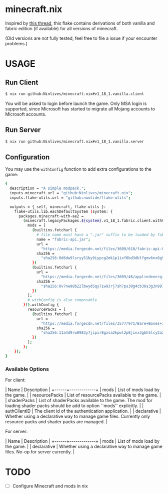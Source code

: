 # minecraft.nix

Inspired by [this thread](https://discourse.nixos.org/t/minecraft-launcher-in-pure-nix-all-mc-versions/3937?u=ninlives), this flake contains derivations of both vanilla and fabric edition (if available) for all versions of minecraft.

(Old versions are not fully tested, feel free to file a issue if your encounter problems.)

# USAGE

## Run Client

```sh
$ nix run github:Ninlives/minecraft.nix#v1_18_1.vanilla.client
```

You will be asked to login before launch the game.
Only MSA login is supported, since Microsoft has started to migrate all Mojang accounts to Microsoft accounts.

## Run Server

```sh
$ nix run github:Ninlives/minecraft.nix#v1_18_1.vanilla.server
```

## Configuration

You may use the `withConfig` function to add extra configurations to the game:

```sh
{
  description = "A simple modpack.";
  inputs.minecraft.url = "github:Ninlives/minecraft.nix";
  inputs.flake-utils.url = "github:numtide/flake-utils";

  outputs = { self, minecraft, flake-utils }:
    flake-utils.lib.eachDefaultSystem (system: {
      packages.minecraft-with-ae2 =
        (minecraft.legacyPackages.${system}.v1_18_1.fabric.client.withConfig [{
          mods = [
            (builtins.fetchurl {
              # file name must have a ".jar" suffix to be loaded by fabric
              name = "fabric-api.jar";
              url =
                "https://media.forgecdn.net/files/3609/610/fabric-api-0.46.1%2B1.18.jar";
              sha256 =
                "sha256:0d6dw9lsryy51by9iypcg2mk1p1ixf0bd3dblfgmv6nx8g98whlh";
            })
            (builtins.fetchurl {
              url =
                "https://media.forgecdn.net/files/3609/46/appliedenergistics2-10.0.0.jar";
              sha256 =
                "sha256:0v7nw98b22lbwyd5qy71w93rj7sh7ps30g4cb38s3g3n997yk49n";
            })
          ];
          # withConfig is also composable
        }]).withConfig {
          resourcePacks = [
            (builtins.fetchurl {
              url =
                "https://media.forgecdn.net/files/3577/971/Bare+Bones+1.18.zip";
              sha256 =
                "sha256:11a4d9rw0983y7jipir8gzsa2kpwl2p8jinx3gbh5lcy2a2pxzds";
            })
          ];
        };
    });
}
```

### Available Options

For client:

| Name | Description |
+------+-------------+
| mods | List of mods load by the game. |
| resourcePacks | List of resourcePacks available to the game. |
| shaderPacks | List of shaderPacks available to the game. The mod for loading shader packs should be add to option ``mods'' explicitly. |
| authClientID | The client id of the authentication application. |
| declarative | Whether using a declarative way to manage game files. Currently only resource packs and shader packs are managed. |

For server:

| Name | Description |
+------+-------------+
| mods | List of mods load by the game. |
| declarative | Whether using a declarative way to manage game files. No-op for server currently. |

# TODO

- [ ] Configure Minecraft and mods in nix
